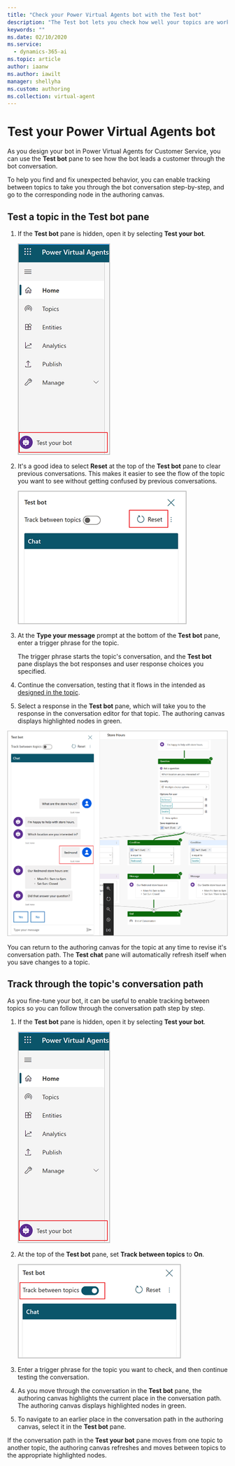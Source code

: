 ```yaml
---
title: "Check your Power Virtual Agents bot with the Test bot"
description: "The Test bot lets you check how well your topics are working, and lets you navigate topic nodes."
keywords: ""
ms.date: 02/10/2020
ms.service:
  - dynamics-365-ai
ms.topic: article
author: iaanw
ms.author: iawilt
manager: shellyha
ms.custom: authoring
ms.collection: virtual-agent
---
```


# Test your Power Virtual Agents bot

As you design your bot in Power Virtual Agents for Customer Service, you can use the **Test bot** pane to see how the bot leads a customer through the bot conversation. 

To help you find and fix unexpected behavior, you can enable tracking between topics to take you through the bot conversation step-by-step, and go to the corresponding node in the authoring canvas.

## Test a topic in the Test bot pane

1. If the **Test bot** pane is hidden, open it by selecting **Test your bot**.

   ![The Test your bot button is at the bottom of the side navigation pane](media/test-bot-menu.png)

1. It's a good idea to select **Reset** at the top of the **Test bot** pane to clear previous conversations. This makes it easier to see the flow of the topic you want to see without getting confused by previous conversations.

   ![Click Reset at the top of the Test bot pane to clear conversation history](media/test-bot-reset.png)

1. At the **Type your message** prompt at the bottom of the **Test bot** pane, enter a trigger phrase for the topic.

   The trigger phrase starts the topic's conversation, and the **Test bot** pane displays the bot responses and user response choices you specified.

1. Continue the conversation, testing that it flows in the intended as [designed in the topic](authoring-create-edit-topics.md).

1. Select a response in the **Test bot** pane, which will take you to the response in the conversation editor for that topic. The authoring canvas displays highlighted nodes in green.

  ![Select any response in the conversation to see the authoring canvas highlighted to that response](media/test-bot-response.png)

You can return to the authoring canvas for the topic  at any time to revise it's conversation path. The **Test chat** pane will automatically refresh itself when you save changes to a topic.



## Track through the topic's conversation path

As you fine-tune your bot, it can be useful to enable tracking between topics so you can follow through the conversation path step by step.

1. If the **Test bot** pane is hidden, open it by selecting **Test your bot**.

   ![The Test your bot button is at the bottom of the side navigation pane](media/test-bot-menu.png)


1. At the top of the **Test bot** pane, set **Track between topics** to **On**.

   ![Switch the track bettern topics toggle at the top of th test bot pan](media/test-bot-track.png)

1. Enter a trigger phrase for the topic you want to check, and then continue testing the conversation.

1. As you move through the conversation in the **Test bot** pane, the authoring canvas highlights the current place in the conversation path. The authoring canvas displays highlighted nodes in green.

1. To navigate to an earlier place in the conversation path in the authoring canvas, select it in the **Test bot** pane.

If the conversation path in the **Test your bot** pane moves from one topic to another topic, the authoring canvas refreshes and moves between topics to the appropriate highlighted nodes.




